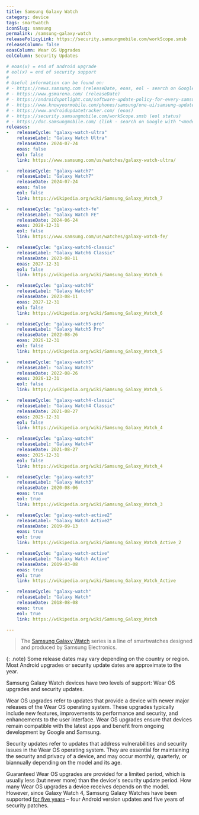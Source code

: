 ```yaml
---
title: Samsung Galaxy Watch
category: device
tags: smartwatch
iconSlug: samsung
permalink: /samsung-galaxy-watch
releasePolicyLink: https://security.samsungmobile.com/workScope.smsb
releaseColumn: false
eoasColumn: Wear OS Upgrades
eolColumn: Security Updates

# eoas(x) = end of android upgrade
# eol(x) = end of security support
#
# Useful information can be found on:
# - https://news.samsung.com (releaseDate, eoas, eol - search on Google with "<model> site:news.samsung.com")
# - https://www.gsmarena.com/ (releaseDate)
# - https://androidspotlight.com/software-update-policy-for-every-samsung-device/ (eoas / eol)
# - https://www.knowyourmobile.com/phones/samsung/one-ui/samsung-update-policy/ (eoas / eol)
# - https://www.androidupdatetracker.com/ (eoas)
# - https://security.samsungmobile.com/workScope.smsb (eol status)
# - https://doc.samsungmobile.com/ (link - search on Google with "<model> site:doc.samsungmobile.com")
releases:
-   releaseCycle: "galaxy-watch-ultra"
    releaseLabel: "Galaxy Watch Ultra"
    releaseDate: 2024-07-24
    eoas: false
    eol: false
    link: https://www.samsung.com/us/watches/galaxy-watch-ultra/

-   releaseCycle: "galaxy-watch7"
    releaseLabel: "Galaxy Watch7"
    releaseDate: 2024-07-24
    eoas: false
    eol: false
    link: https://wikipedia.org/wiki/Samsung_Galaxy_Watch_7

-   releaseCycle: "galaxy-watch-fe"
    releaseLabel: "Galaxy Watch FE"
    releaseDate: 2024-06-24
    eoas: 2028-12-31
    eol: false
    link: https://www.samsung.com/us/watches/galaxy-watch-fe/

-   releaseCycle: "galaxy-watch6-classic"
    releaseLabel: "Galaxy Watch6 Classic"
    releaseDate: 2023-08-11
    eoas: 2027-12-31
    eol: false
    link: https://wikipedia.org/wiki/Samsung_Galaxy_Watch_6

-   releaseCycle: "galaxy-watch6"
    releaseLabel: "Galaxy Watch6"
    releaseDate: 2023-08-11
    eoas: 2027-12-31
    eol: false
    link: https://wikipedia.org/wiki/Samsung_Galaxy_Watch_6

-   releaseCycle: "galaxy-watch5-pro"
    releaseLabel: "Galaxy Watch5 Pro"
    releaseDate: 2022-08-26
    eoas: 2026-12-31
    eol: false
    link: https://wikipedia.org/wiki/Samsung_Galaxy_Watch_5

-   releaseCycle: "galaxy-watch5"
    releaseLabel: "Galaxy Watch5"
    releaseDate: 2022-08-26
    eoas: 2026-12-31
    eol: false
    link: https://wikipedia.org/wiki/Samsung_Galaxy_Watch_5

-   releaseCycle: "galaxy-watch4-classic"
    releaseLabel: "Galaxy Watch4 Classic"
    releaseDate: 2021-08-27
    eoas: 2025-12-31
    eol: false
    link: https://wikipedia.org/wiki/Samsung_Galaxy_Watch_4

-   releaseCycle: "galaxy-watch4"
    releaseLabel: "Galaxy Watch4"
    releaseDate: 2021-08-27
    eoas: 2025-12-31
    eol: false
    link: https://wikipedia.org/wiki/Samsung_Galaxy_Watch_4

-   releaseCycle: "galaxy-watch3"
    releaseLabel: "Galaxy Watch3"
    releaseDate: 2020-08-06
    eoas: true
    eol: true
    link: https://wikipedia.org/wiki/Samsung_Galaxy_Watch_3

-   releaseCycle: "galaxy-watch-active2"
    releaseLabel: "Galaxy Watch Active2"
    releaseDate: 2019-09-13
    eoas: true
    eol: true
    link: https://wikipedia.org/wiki/Samsung_Galaxy_Watch_Active_2

-   releaseCycle: "galaxy-watch-active"
    releaseLabel: "Galaxy Watch Active"
    releaseDate: 2019-03-08
    eoas: true
    eol: true
    link: https://wikipedia.org/wiki/Samsung_Galaxy_Watch_Active

-   releaseCycle: "galaxy-watch"
    releaseLabel: "Galaxy Watch"
    releaseDate: 2018-08-08
    eoas: true
    eol: true
    link: https://wikipedia.org/wiki/Samsung_Galaxy_Watch

---
```


> The [Samsung Galaxy Watch](https://www.samsung.com/us/watches/) series is a line of smartwatches designed and produced
> by Samsung Electronics.

{: .note}
Some release dates may vary depending on the country or region.
Most Android upgrades or security update dates are approximate to the year.

Samsung Galaxy Watch devices have two levels of support: Wear OS upgrades and security updates.

Wear OS upgrades refer to updates that provide a device with newer major releases of the Wear OS operating system.
These upgrades typically include new features, improvements to performance and security, and enhancements to the user interface.
Wear OS upgrades ensure that devices remain compatible with the latest apps and benefit from ongoing development by Google and Samsung.

Security updates refer to updates that address vulnerabilities and security issues in the Wear OS operating system. They
are essential for maintaining the security and privacy of a device, and may occur monthly, quarterly, or biannually
depending on the model and its age.

Guaranteed Wear OS upgrades are provided for a limited period, which is usually less (but never more) than the device's security update period.
How many Wear OS upgrades a device receives depends on the model.
However, since Galaxy Watch 4, Samsung Galaxy Watches have been supported [for five years](https://www.knowyourmobile.com/phones/samsung/one-ui/samsung-update-policy/#Samsung_Update_Policy_For_Galaxy_Watches)
– four Android version updates and five years of security patches.
